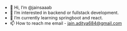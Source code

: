 - 👋 Hi, I’m @jainsaaab
- 👀 I’m interested in backend or fullstack development.
- 🌱 I’m currently learning springboot and react.
- 📫 How to reach me email - jain.aditya684@gmail.com

<!---
jainsaaab/jainsaaab is a ✨ special ✨ repository because its `README.md` (this file) appears on your GitHub profile.
You can click the Preview link to take a look at your changes.
--->
